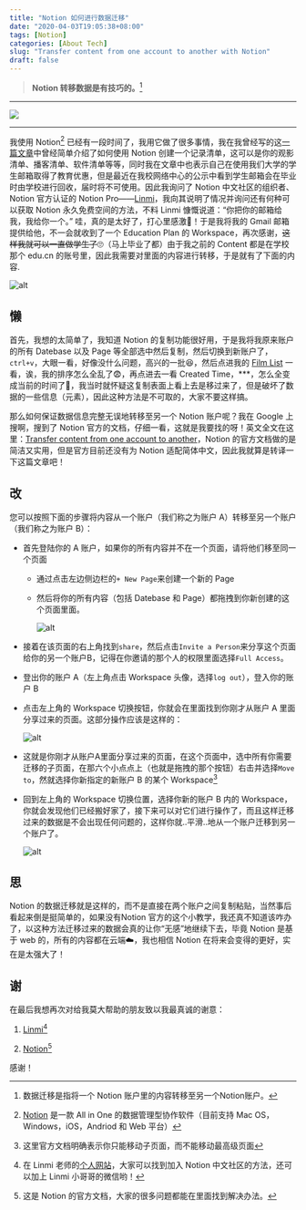 ```yaml
---
title: "Notion 如何进行数据迁移"
date: "2020-04-03T19:05:38+08:00"
tags: [Notion]
categories: [About Tech]
slug: "Transfer content from one account to another with Notion"
draft: false
---
```


> **Notion 转移数据是有技巧的。**[^1]

<!--more-->

[^1]: 数据迁移是指将一个 Notion 账户里的内容转移至另一个Notion账户。

---

![](https://dawnblog-1300625500.cos.ap-guangzhou.myqcloud.com/images/20200414172402.jpg)

---

我使用 Notion[^2] 已经有一段时间了，我用它做了很多事情，我在我曾经写的这[一篇文章](https://dawner.top/posts/how-to-make-your-own-list-with-notion/)中曾经简单介绍了如何使用 Notion 创建一个记录清单，这可以是你的观影清单、播客清单、软件清单等等，同时我在文章中也表示自己在使用我们大学的学生邮箱取得了教育优惠，但是最近在我校网络中心的公示中看到学生邮箱会在毕业时由学校进行回收，届时将不可使用。因此我询问了 Notion 中文社区的组织者、Notion 官方认证的 Notion Pro——[Linmi](https://twitter.com/Linmiv)，我向其说明了情况并询问还有何种可以获取 Notion 永久免费空间的方法，不料 Linmi 慷慨说道：“你把你的邮箱给我，我给你一个。” 哇，真的是太好了，打心里感激💖！于是我将我的 Gmail 邮箱提供给他，不一会就收到了一个 Education Plan 的 Workspace，再次感谢，~~这样我就可以一直做学生了~~🙄（马上毕业了都）由于我之前的 Content 都是在学校那个 edu.cn 的账号里，因此我需要对里面的内容进行转移，于是就有了下面的内容.

[^2]: [Notion](https://www.notion.so/) 是一款 All in One 的数据管理型协作软件（目前支持 Mac OS，Windows，iOS，Andriod 和 Web 平台）

![alt](https://dawnblog-1300625500.cos.ap-guangzhou.myqcloud.com/images/20200403191137.png "My Notion Home")

## 懒

首先，我想的太简单了，我知道 Notion 的复制功能很好用，于是我将我原来账户的所有 Datebase 以及 Page 等全部选中然后复制，然后切换到新账户了，`ctrl+v`，大眼一看，好像没什么问题，高兴的一批😆，然后点进我的 [Film List](https://dawner.top/posts/my-film-list/) 一看，诶，我的排序怎么全乱了😨，再点进去一看 Created Time，***，怎么全变成当前的时间了:shit:，我当时就怀疑这复制表面上看上去是移过来了，但是破坏了数据的一些信息（元素），因此这种方法是不可取的，大家不要这样搞。

那么如何保证数据信息完整无误地转移至另一个 Notion 账户呢？我在 Google 上搜啊，搜到了 Notion 官方的文档，仔细一看，这就是我要找的呀！英文全文在这里：[Transfer content from one account to another](https://www.notion.so/Transfer-content-from-one-account-to-another-6d5d17f51b4a4bdaae686e0bcac2ffa0)，Notion 的官方文档做的是简洁又实用，但是官方目前还没有为 Notion 适配简体中文，因此我就算是转译一下这篇文章吧！

## 改

您可以按照下面的步骤将内容从一个账户（我们称之为账户 A）转移至另一个账户（我们称之为账户 B）：

- 首先登陆你的 A 账户，如果你的所有内容并不在一个页面，请将他们移至同一个页面

  - 通过点击左边侧边栏的`+ New Page`来创建一个新的 Page

  - 然后将你的所有内容（包括 Datebase 和 Page）都拖拽到你新创建的这个页面里面。

    ![alt](https://dawnblog-1300625500.cos.ap-guangzhou.myqcloud.com/images/20200403205905.gif "1")

- 接着在该页面的右上角找到`share`，然后点击`Invite a Person`来分享这个页面给你的另一个账户B，记得在你邀请的那个人的权限里面选择`Full Access`。

- 登出你的账户 A（左上角点击 Workspace 头像，选择`log out`），登入你的账户 B

- 点击左上角的 Workspace 切换按钮，你就会在里面找到你刚才从账户 A 里面分享过来的页面。这部分操作应该是这样的：

  ![alt](https://dawnblog-1300625500.cos.ap-guangzhou.myqcloud.com/images/20200403211051.gif "2")

- 这就是你刚才从账户A里面分享过来的页面，在这个页面中，选中所有你需要迁移的子页面，在那六个小点点上（也就是拖拽的那个按钮）右击并选择`Move to`，然就选择你新指定的新账户 B 的某个 Workspace[^3]

  [^3]: 这里官方文档明确表示你只能移动子页面，而不能移动最高级页面

  

- 回到左上角的 Workspace 切换位置，选择你新的账户 B 内的 Workspace，你就会发现他们已经搬好家了，接下来可以对它们进行操作了，而且这样迁移过来的数据是不会出现任何问题的，这样你就..平滑..地从一个账户迁移到另一个账户了。

  ![alt](https://dawnblog-1300625500.cos.ap-guangzhou.myqcloud.com/images/20200403211941.gif "3")

## 思

Notion 的数据迁移就是这样的，而不是直接在两个账户之间复制粘贴，当然事后看起来倒是挺简单的，如果没有Notion 官方的这个小教学，我还真不知道该咋办了，以这种方法迁移过来的数据会真的让你“无感”地继续下去，毕竟 Notion 是基于 web 的，所有的内容都在云端:cloud:，我也相信 Notion 在将来会变得的更好，实在是太强大了！

## 谢

在最后我想再次对给我莫大帮助的朋友致以我最真诚的谢意：

1. [Linmi](https://twitter.com/Linmiv)[^4]

2. [Notion](https://www.notion.so/Notion-Official-83715d7703ee4b8699b5e659a4712dd8)[^5]

感谢！

[^4]: 在 Linmi 老师的[个人网站](https://linmi.cc/)，大家可以找到加入 Notion 中文社区的方法，还可以加上 Linmi 小哥哥的微信哟！
[^5]: 这是 Notion 的官方文档，大家的很多问题都能在里面找到解决办法。

